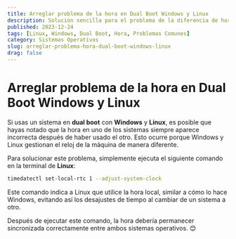 ```yaml
---
title: Arreglar problema de la hora en Dual Boot Windows y Linux
description: Solución sencilla para el problema de la diferencia de hora entre Windows y Linux en un sistema de arranque dual.
published: 2023-12-24
tags: [Linux, Windows, Dual Boot, Hora, Problemas Comunes]
category: Sistemas Operativos
slug: arreglar-problema-hora-dual-boot-windows-linux
drag: false
---
```


# Arreglar problema de la hora en Dual Boot Windows y Linux

Si usas un sistema en **dual boot** con **Windows** y **Linux**, es posible que hayas notado que la hora en uno de los sistemas siempre aparece incorrecta después de haber usado el otro. Esto ocurre porque Windows y Linux gestionan el reloj de la máquina de manera diferente.

Para solucionar este problema, simplemente ejecuta el siguiente comando en la terminal de **Linux**:

```sh
timedatectl set-local-rtc 1 --adjust-system-clock
```

Este comando indica a Linux que utilice la hora local, similar a cómo lo hace Windows, evitando así los desajustes de tiempo al cambiar de un sistema a otro.

Después de ejecutar este comando, la hora debería permanecer sincronizada correctamente entre ambos sistemas operativos. 😊

